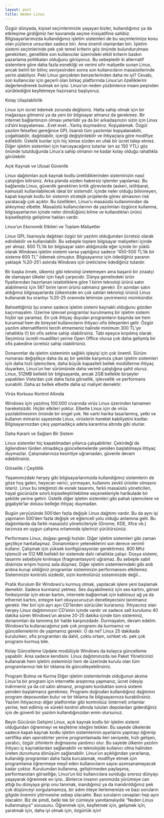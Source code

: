 ```yaml
---
layout: post
title: Neden Linux
---
```


Özgür dünyada, kişisel seçimlerimizle yaşayan bizler, kullandığımız ya da etkileşime girdiğimiz her kavramda seçme inisiyatifine sahibiz. Bilgisayarlarımızda kullandığımız işletim sistemleri de bu seçimlerimize konu olan yüzlerce unsurdan sadece biri. Ama önemli olanlardan biri. İşletim sistemi seçimlerinde pek çok temel kriterin göz önünde bulundurulması gerekirken, genellikle son kullanıcılar üzerindeki etkili kriterin baskın pazarlama politikaları olduğunu görüyoruz. Bu sebepledir ki alternatif sistemlere göre daha fazla esnekliği ve verimi sıfır maliyetle sunan Linux, ancak belirli bir bilinç seviyesinden sonra son kullanıcıların masaüstlerinde yerini alabiliyor. Peki Linux gerçekten benzerlerinden daha mı iyi? Cevabı, son kullanıcılar için geçerli olan birkaç platformda Linux’un özelliklerini değerlendirerek bulmak en iyisi. Linux’un neden yüzbinlerce insanı peşinden sürüklediğini keşfetmeye hazırsanız başlıyoruz.

<p>Kolay Ulaşılabilirlik</p>
Linux için ücret ödemek zorunda değilsiniz. Hatta sahip olmak için bir mağazaya gitmeniz ya da yeni bir bilgisayar almanız da gerekmez. Bir internet bağlantınızın olması yeterlidir ya da bir arkadaşınızın sizin için Linux cd’sini kopyalaması…Evet evet…Yanlış duymadınız. Kopyalamak. Özgür yazılım felsefesi gereğince GPL lisanslı tüm yazılımlar kopyalanabilir, çoğaltılabilir, dağıtılabilir, içeriği değiştirilebilir ve ihtiyaçlara göre modifiye edilebilir. Üstelik bunlar için hiç kimse sizden en ufak bir ücret talep etmez. Diğer işletim sistemleri için harcayacağınız tutarlar (en az 150 YTL) göz önünde tutulduğunda Linux’a sahip olmanın ne kadar kolay olduğu rahatlıkla görülebilir.

<p>Açık Kaynak ve Ulusal Güvenlik</p>
Linux dağıtımları açık kaynak kodlu üretildiklerinden sisteminizin nasıl çalıştığını bilirsiniz. Arka planda sizden habersiz işlemler yapılamaz. Bu bağlamda Linux, güvenlik gerektiren kritik görevlerde (askeri, istihbarat, kamusal) kullanılabilecek ideal bir sistemdir. İçinde neler olduğu bilinmeyen, kapalı kaynak kodlu bir sistemin stratejik projelerde görev almasının risk yaratacağı çok açıktır.
Bu özellikleri, Linux’u masaüstü kullanımından da alıkoymaz elbette. Masaüstü kullanıcılarının da yazılımları özgürce kullanma, bilgisayarlarının içinde neler döndüğünü bilme ve kullandıkları ürünü kişiselleştirip geliştime hakları vardır.

<p>Linux’un Ekonomik Etkileri ve Toplam Maliyetler</p>
Linux GPL lisansıyla dağıtılan özgür bir yazılım olduğundan ücretsiz olarak edinilebilir ve kullanılabilir. Bu sebeple toplam bilgisayar maliyetleri içinde yer almaz. 600 TL’lik bir bilgisayar satın aldığınızda eğer içinde ön yüklü olarak Windows işletim sistemi varsa yaptığınız sadece “450-500 TL’lik bir sisteme 600 TL” ödemek olmuştur. Bilgisayarınız için ödediğiniz paranın yaklaşık %20-25’i aslında Windows için üreticisine ödediğiniz tutardır.

Bir başka örnek, ülkemiz gibi teknoloji üretemeyen ama başarılı bir ziraatçi de olamayan ülkeler için hayli çarpıcıdır. Dünya genelindeki ürün fiyatlarından hazırlanan istatistiklere göre 1 birim teknoloji ürünü satın alabilmeniz için 567 birim tarım ürünü satmanız gerekir. En azından satın aldığımız bilgisayarlarda (ülkemizde en çok satılan teknoloji ürünü) Linux kullanarak bu orantıyı %20-25 oranında lehimize çevirmemiz mümkündür.

Bahsettiğimiz bu oranın sadece işletim sistemi kaynaklı olduğunu gözden kaçırmayalım. Üzerine işlevsel programlar kurulmamış bir işletim sistemi hiçbir işe yaramaz. En çok ihtiyaç duyulan programların başında ise hem kurumsal hem de bireysel kullanıcıların ihtiyacı ofis bileşenleri gelir. Özgür yazılım alternatiflerini tercih etmemeniz halinde minimum 300 TL’ye rahatlıkla (!) bir ofis setine sahip olabilirsiniz. Tabi epeyce kırpılmış olarak. Seçiminiz ücretli muadilleri yerine Open Office olursa çok daha gelişmiş bir ofis pakedine ücretsiz sahip olabilirsiniz.

Donanımlar da işletim sisteminin sağlıklı işleyişi için çok önemli. Sürüm numarası değiştikçe daha da aç bir şekilde karşımıza çıkan işletim sistemleri için daha hızlı işlemcilere, daha büyük kapasiteli bellek modüllerine ihtiyaç duyarken, Linux’un her sürümünde daha verimli çalıştığına şahit oluruz. Linux, 512MB bellekli bir bilgisayarda, ancak 2GB bellekle birşeyler yapabilen Vista’dan çok daha fazla görsellik, işlevsellik ve performans sunabilir. Daha az bellek elbette daha az maliyet demektir.

<p>Virüs Korkusu Kontrol Altında</p>
Windows için yazılmış 100.000 civarında virüs Linux üzerinden tamamen hareketsizdir. Hiçbir etkileri yoktur. Elbette Linux için de virüs yazılabilmesinin önünde bir engel yok. Ne varki harika tasarlanmış, yetki ve kullanım mimarisi sayesinde Linux, virüslerin hareket kabiliyetini kısıtlar. Bilgisayarınızdan çıkış yapmadıkça adeta karantina altında gibi olurlar.

<p>Daha Kararlı ve Sağlam Bir Sistem</p>
Linux sistemler hiç kapatılmadan yıllarca çalışabilirler. Çekirdeği de ilgilendiren türden olmadıkça güncellemelerde yeniden başlatılmaya ihtiyaç duymazlar. Çalışmalarınıza kesintiye uğramadan, güvenle devam edebilirsiniz.

<p>Görsellik / Çeşitlilik</p>
Yaşamımızdaki herşey gibi bilgisayarlarımızda kullandığımız sistemlerin de göze hoş gelen, heyecan verici, yormayan, kullanımı zevkli ürünler olmasını isteriz. Linux bu isteğimizi de esnek tasarımı, farklı masaüstü yöneticileri, hayal gücünüzle sınırlı kişiselleştirilebilme seçenekleriyle harikulade bir şekilde yerine getirir. Üstelik diğer işletim sistemleri gibi pahalı işlemcilere ve gigabyte’lar dolusu belleğe ihtiyaç duymadan.

Bugün yeryüzünde 500’den fazla değişik Linux dağıtımı vardır. Bu da aynı işi yapmanın 500’den fazla değişik ve eğlenceli yolu olduğu anlamına gelir. Bu dağıtımlarda da farklı masaüstü yöneticileriyle (Gnome, KDE, Xfce vb.) tarzınıza en uygun çalışma ortamında işlerinizi yürütürsünüz.

Performans
Linux, doğası gereği hızlıdır. Diğer işletim sistemleri gibi zaman geçtikçe hantallaşmaz. Donanımların yeteneklerini son derece verimli kullanır. Çalışmak için yüksek konfigürasyonlar gerektirmez. 800 Mhz işlemcili ve 512 MB bellekli bir sistemde dahi rahatlıkla çalışır. Dosya sistemi, tasarımı sebebiyle kırılmaya (fragmantasyon) uğramaz. Bu sebeple sabit diskinize erişim hızınız asla düşmez. Diğer işletim sistemlerindeki gibi ardı ardına kurup sildiğiniz programlar sisteminizin performansını etkilemez. Sisteminizin kontrolü sizdedir, sizin kontrolünüz sisteminizde değil…

Pratik Kurulum
Bir Windows’u kurmuş olmak, yapılacak işlere yeni başlamak demektir. Sadece kurmanız yetmez. Ses duyabilmeniz için ses kartını, görsel fonksiyonlar için ekran kartını, internete bağlanmak için kablosuz ağ ya da ethernet kartını, entegre kart okuyucunuzun denetleyecisini tanıtmanız gerekir. Her biri için ayrı ayrı CD’lerden sürücüler kurarsınız. İhtiyacınız olan herşey Linux dağıtımınızın CD’sinin içinde vardır ve sadece salt kurulumu 40 dakika süren Windows’un aksine 20-25 dakika içinde tüm sisteminiz, donanımları da tanınmış bir halde karşınızdadır. Durmayalım, devam edelim. Windows’ta kullanacağımız pek çok programı da kurmamız ve güncellemelerini de yapmamız gerekir. O da ne? Linux 25 dakikada kurulurken, ofis programları da dahil, çoklu ortam, sohbet vb. pek çok programı kurmuş bile.

Kolay Güncelleme
Update modülüyle Windows da kolayca güncelleme yapabilir. Ama sadece kendisini. Linux dağıtımınızda ise Paket Yöneticinizi kullanarak hem işletim sisteminizi hem de üzerinde kurulu olan tüm programlarınızı tek bir tıklama ile güncelleyebilirsiniz.

Program Bulma ve Kurma
Diğer işletim sistemlerinde olduğunun aksine Linux’ta bir program için internette araştırma yapmanız, ücret ödeyip indirmeniz ya da cd satın almanız, programı kurduktan sonra sistemi yeniden başlatmanız gerekmez. Programı doğrudan kullandığınız dağıtımın program deposundan bulur ve bir tıklama ile bilgisayarınıza kurabilirsiniz. Yazılım ihtiyacınızı diğer platformlar gibi kontrolsüz (internet) ortamlar yerine, test edilmiş ve sürekli kontrol altında tutulan depolardan giderdiğiniz için de güvenli bir yazılım kullandığınızdan emin olursunuz.

Beyin Gücünün Gelişimi
Linux, açık kaynak kodlu bir işletim sistemi olduğundan öğrenmeyi ve keşfetme isteğini tetikler. Bu sayede ülkelerde sadece kapalı kaynak kodlu işletim sistemlerinin ayarlarını yapmayı öğrenip sertifika alan operatörler yerine programlamada ileri seviyede, hızlı gelişen, yaratıcı, özgür zihinlerin doğmasına yardımcı olur. Bu sayede ülkenin yazılım ihtiyacı iç kaynaklardan sağlanabilir ve teknolojide kullanıcı olma halinden üreten durumuna dönüşüm sağlanabilir. Linux’un açıklığından yararlanıp, kullandığı programları daha fazla kurcalamak, modifiye etmek için programlama öğrenmeye meyil eden kullanıcıların sayısı azımsanamayacak kadar çoktur.
Kurulumdan kullanıma, geliştirmeden paylaşıma, performanstan görselliğe; Linux’un biz kullanıcılara sunduğu sınırsız dünyayı yaşayarak öğrenmek en iyisi…Binlerce insanın yanımızda yürümeye can attığı bu dünyaya girip onu tanımak, inandığımız ya da inandırıldığımız pek çok düşünceyi sorgulamamıza, bir adım öteye ilerlememize ve bazı soruların gitgide önemini yitirmesine sebep olacaktır. Bazı soruların cevapları hep aynı olacaktır.
Biz de şimdi, belki tek bir cümleyle yanıtlamalıydık “Neden Linux kullanmalıyız” sorusunu. Öğrenmek için, keşfetmek için, gelişmek için, yaratmak için, daha iyi olmak için, özgürlük için!
